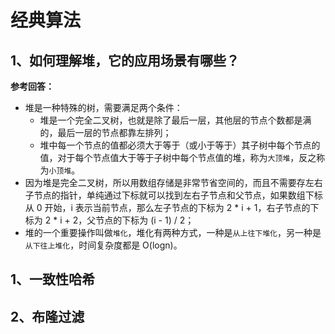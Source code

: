 # 经典算法
## 1、如何理解堆，它的应用场景有哪些？
**参考回答：**
- 堆是一种特殊的树，需要满足两个条件：
    - 堆是一个完全二叉树，也就是除了最后一层，其他层的节点个数都是满的，最后一层的节点都靠左排列；
    - 堆中每一个节点的值都必须大于等于（或小于等于）其子树中每个节点的值，对于每个节点值大于等于子树中每个节点值的堆，称为`大顶堆`，反之称为`小顶堆`。
- 因为堆是完全二叉树，所以用数组存储是非常节省空间的，而且不需要存左右子节点的指针，单纯通过下标就可以找到左右子节点和父节点，如果数组下标从 0 开始，i 表示当前节点，那么左子节点的下标为 2 * i + 1，右子节点的下标为 2 * i + 2，父节点的下标为 (i - 1) / 2；
- 堆的一个重要操作叫做`堆化`，堆化有两种方式，一种是`从上往下堆化`，另一种是`从下往上堆化`，时间复杂度都是 O(logn)。

## 1、一致性哈希
## 2、布隆过滤